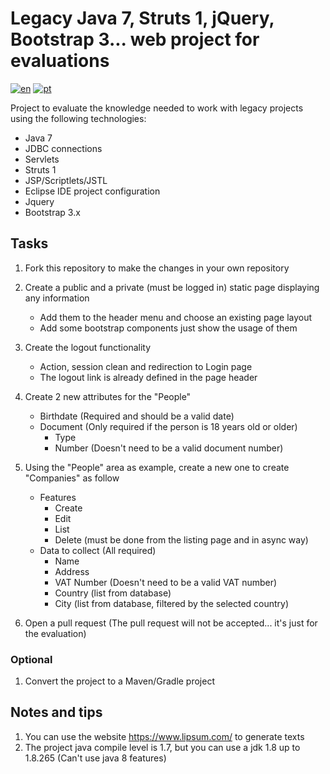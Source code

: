# Legacy Java 7, Struts 1, jQuery, Bootstrap 3... web project for evaluations

[![en](https://img.shields.io/badge/lang-en-red.svg)](./README.md)
[![pt](https://img.shields.io/badge/lang-pt-green.svg)](./README-PT.md)

Project to evaluate the knowledge needed to work with legacy projects using the following technologies:

- Java 7
- JDBC connections
- Servlets
- Struts 1
- JSP/Scriptlets/JSTL
- Eclipse IDE project configuration
- Jquery
- Bootstrap 3.x

## Tasks

1. Fork this repository to make the changes in your own repository

1. Create a public and a private (must be logged in) static page displaying any information
    - Add them to the header menu and choose an existing page layout
    - Add some bootstrap components just show the usage of them

1. Create the logout functionality
    - Action, session clean and redirection to Login page
    - The logout link is already defined in the page header

1. Create 2 new attributes for the "People"
    - Birthdate (Required and should be a valid date)
    - Document (Only required if the person is 18 years old or older)
        - Type
        - Number (Doesn't need to be a valid document number)

1. Using the "People" area as example, create a new one to create "Companies" as follow
    - Features
        - Create
        - Edit
        - List
        - Delete (must be done from the listing page and in async way)
    - Data to collect (All required)
        - Name
        - Address
        - VAT Number (Doesn't need to be a valid VAT number)
        - Country (list from database)
        - City (list from database, filtered by the selected country)

1. Open a pull request (The pull request will not be accepted... it's just for the evaluation)

### Optional

1. Convert the project to a Maven/Gradle project

## Notes and tips

1. You can use the website https://www.lipsum.com/ to generate texts
1. The project java compile level is 1.7, but you can use a jdk 1.8 up to 1.8.265 (Can't use java 8 features)